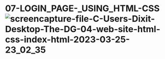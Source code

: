 # 07-LOGIN_PAGE-_USING_HTML-CSS![screencapture-file-C-Users-Dixit-Desktop-The-DG-04-web-site-html-css-index-html-2023-03-25-23_02_35](https://user-images.githubusercontent.com/125350087/227732634-8956577a-d1b3-41ea-a415-b2d0cbb00794.png)
